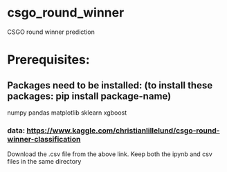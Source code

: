 # csgo_round_winner
CSGO round winner prediction


# Prerequisites:
## Packages need to be installed: (to install these packages: pip install package-name)
numpy
pandas
matplotlib
sklearn
xgboost

### data: https://www.kaggle.com/christianlillelund/csgo-round-winner-classification
Download the .csv file from the above link.
Keep both the ipynb and csv files in the same directory

